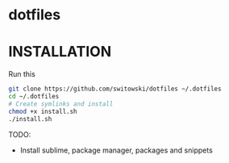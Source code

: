 dotfiles
========

# INSTALLATION

Run this
```sh
git clone https://github.com/switowski/dotfiles ~/.dotfiles
cd ~/.dotfiles
# Create symlinks and install
chmod +x install.sh
./install.sh
```

TODO:
* Install sublime, package manager, packages and snippets